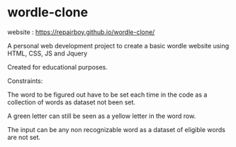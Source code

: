 # wordle-clone

website : https://repairboy.github.io/wordle-clone/

A personal web development project to create a basic wordle website using HTML, CSS,  JS and Jquery

Created for educational purposes.

Constraints:

The word to be figured out have to be set each time in the code  as a collection of words as dataset not been set.

A green letter can still be seen as a yellow letter in the word row.

The input can be any non recognizable word as a dataset of eligible words are not set.
